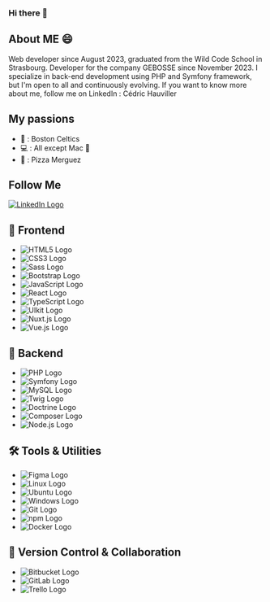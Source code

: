 ### Hi there 👋

## About ME 😄

Web developer since August 2023, graduated from the Wild Code School in Strasbourg. Developer for the company GEBOSSE since November 2023. I specialize in back-end development using PHP and Symfony framework, but I'm open to all and continuously evolving.
If you want to know more about me, follow me on LinkedIn : Cédric Hauviller

## My passions

- 🏀 : Boston Celtics
- 💻 : All except Mac 🥶
- 🍕 : Pizza Merguez


## Follow Me
[![LinkedIn Logo](https://img.shields.io/badge/LinkedIn-%230077B5.svg?logo=linkedin&logoColor=white)](https://www.linkedin.com/in/cedrichauviller)


## 🚀 Frontend
- ![HTML5 Logo](https://img.shields.io/badge/HTML5-E34F26?style=for-the-badge&logo=html5&logoColor=white)
- ![CSS3 Logo](https://img.shields.io/badge/css3-%231572B6.svg?style=for-the-badge&logo=css3&logoColor=white)
- ![Sass Logo](https://img.shields.io/badge/Sass-CC6699?style=for-the-badge&logo=sass&logoColor=white)
- ![Bootstrap Logo](https://img.shields.io/badge/Bootstrap-563D7C?style=for-the-badge&logo=bootstrap&logoColor=white)
- ![JavaScript Logo](https://img.shields.io/badge/javascript-%23323330.svg?style=for-the-badge&logo=javascript&logoColor=%23FDFF1E)
- ![React Logo](https://img.shields.io/badge/React-61DAFB?style=for-the-badge&logo=react&logoColor=white)
- ![TypeScript Logo](https://img.shields.io/badge/TypeScript-007ACC?style=for-the-badge&logo=typescript&logoColor=white)
- ![UIkit Logo](https://img.shields.io/badge/UIkit-2396F3?style=for-the-badge&logo=uikit&logoColor=white)
- ![Nuxt.js Logo](https://img.shields.io/badge/Nuxt.js-00C58E?style=for-the-badge&logo=nuxt.js&logoColor=white)
- ![Vue.js Logo](https://img.shields.io/badge/Vue.js-4FC08D?style=for-the-badge&logo=vue.js&logoColor=white)

## 💾 Backend
- ![PHP Logo](https://img.shields.io/badge/PHP-777BB4?style=for-the-badge&logo=php&logoColor=white)
- ![Symfony Logo](https://img.shields.io/badge/Symfony-000000?style=for-the-badge&logo=symfony&logoColor=white)
- ![MySQL Logo](https://img.shields.io/badge/mysql-%2300f.svg?style=for-the-badge&logo=mysql&logoColor=white)
- ![Twig Logo](https://img.shields.io/badge/Twig-8FB51C?style=for-the-badge&logo=twig&logoColor=white)
- ![Doctrine Logo](https://img.shields.io/badge/Doctrine-326CE5?style=for-the-badge&logo=doctrine&logoColor=white)
- ![Composer Logo](https://img.shields.io/badge/Composer-885630?style=for-the-badge&logo=composer&logoColor=white)
- ![Node.js Logo](https://img.shields.io/badge/Node.js-43853D?style=for-the-badge&logo=node.js&logoColor=white)


## 🛠️ Tools & Utilities
- ![Figma Logo](https://img.shields.io/badge/figma-%23F24E1E.svg?style=for-the-badge&logo=figma&logoColor=white)
- ![Linux Logo](https://img.shields.io/badge/Linux-FCC624?style=for-the-badge&logo=linux&logoColor=black)
- ![Ubuntu Logo](https://img.shields.io/badge/Ubuntu-E95420?style=for-the-badge&logo=ubuntu&logoColor=white)
- ![Windows Logo](https://img.shields.io/badge/Windows-0078D6?style=for-the-badge&logo=windows&logoColor=white)
- ![Git Logo](https://img.shields.io/badge/Git-F05032?style=for-the-badge&logo=git&logoColor=white)
- ![npm Logo](https://img.shields.io/badge/npm-CB3837?style=for-the-badge&logo=npm&logoColor=white)
- ![Docker Logo](https://img.shields.io/badge/Docker-2496ED?style=for-the-badge&logo=docker&logoColor=white)

## 🔄 Version Control & Collaboration
- ![Bitbucket Logo](https://img.shields.io/badge/Bitbucket-0052CC?style=for-the-badge&logo=bitbucket&logoColor=white)
- ![GitLab Logo](https://img.shields.io/badge/GitLab-FCA121?style=for-the-badge&logo=gitlab&logoColor=white)
- ![Trello Logo](https://img.shields.io/badge/Trello-0052CC?style=for-the-badge&logo=trello&logoColor=white)



<!--
**HauvillerCedric/HauvillerCedric** is a ✨ _special_ ✨ repository because its `README.md` (this file) appears on your GitHub profile.

Here are some ideas to get you started:

- 🔭 I’m currently working on ...
- 🌱 I’m currently learning ...
- 👯 I’m looking to collaborate on ...
- 🤔 I’m looking for help with ...
- 💬 Ask me about ...
- 📫 How to reach me: ...
- 😄 Pronouns: ...
- ⚡ Fun fact: ...
-->
